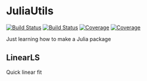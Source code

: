 # JuliaUtils

[![Build Status](https://travis-ci.com/stecrotti/JuliaUtils.jl.svg?branch=main)](https://travis-ci.com/stecrotti/JuliaUtils.jl)
[![Build Status](https://ci.appveyor.com/api/projects/status/github/stecrotti/JuliaUtils.jl?svg=true)](https://ci.appveyor.com/project/stecrotti/JuliaUtils-jl)
[![Coverage](https://codecov.io/gh/stecrotti/JuliaUtils.jl/branch/main/graph/badge.svg)](https://codecov.io/gh/stecrotti/JuliaUtils.jl)
[![Coverage](https://coveralls.io/repos/github/stecrotti/JuliaUtils.jl/badge.svg?branch=main)](https://coveralls.io/github/stecrotti/JuliaUtils.jl?branch=main)

Just learning how to make a Julia package

## LinearLS
Quick linear fit
